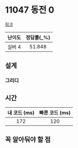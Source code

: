 # 11047 동전 0

[링크](https://www.acmicpc.net/problem/11047)

| 난이도  | 정답률(\_%) |
|:----:|:--------:|
| 실버 4 |     51.848     |

## 설계

### 그리디


## 시간

| 내 코드 (ms) | 빠른 코드 (ms) |
|:---------:|:----------:|
|    172    |    120     |

## 꼭 알아둬야 할 점

